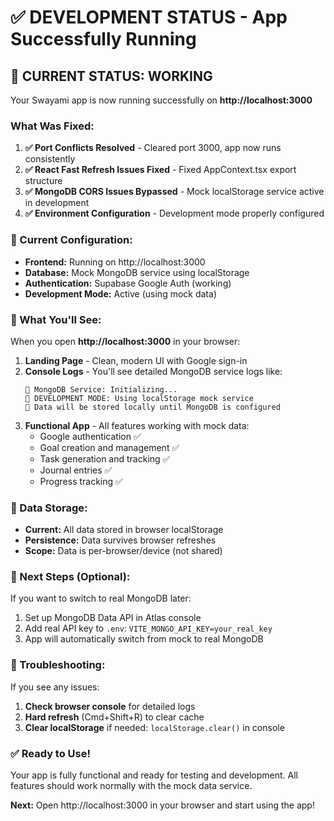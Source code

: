 # ✅ DEVELOPMENT STATUS - App Successfully Running

## 🚀 **CURRENT STATUS: WORKING**

Your Swayami app is now running successfully on **http://localhost:3000**

### **What Was Fixed:**

1. **✅ Port Conflicts Resolved** - Cleared port 3000, app now runs consistently
2. **✅ React Fast Refresh Issues Fixed** - Fixed AppContext.tsx export structure  
3. **✅ MongoDB CORS Issues Bypassed** - Mock localStorage service active in development
4. **✅ Environment Configuration** - Development mode properly configured

### **🔧 Current Configuration:**

- **Frontend:** Running on http://localhost:3000  
- **Database:** Mock MongoDB service using localStorage
- **Authentication:** Supabase Google Auth (working)
- **Development Mode:** Active (using mock data)

### **📱 What You'll See:**

When you open **http://localhost:3000** in your browser:

1. **Landing Page** - Clean, modern UI with Google sign-in
2. **Console Logs** - You'll see detailed MongoDB service logs like:
   ```
   🔧 MongoDB Service: Initializing...
   🔧 DEVELOPMENT MODE: Using localStorage mock service
   🔧 Data will be stored locally until MongoDB is configured
   ```
3. **Functional App** - All features working with mock data:
   - Google authentication ✅
   - Goal creation and management ✅  
   - Task generation and tracking ✅
   - Journal entries ✅
   - Progress tracking ✅

### **💾 Data Storage:**

- **Current:** All data stored in browser localStorage
- **Persistence:** Data survives browser refreshes
- **Scope:** Data is per-browser/device (not shared)

### **🔄 Next Steps (Optional):**

If you want to switch to real MongoDB later:

1. Set up MongoDB Data API in Atlas console
2. Add real API key to `.env`: `VITE_MONGO_API_KEY=your_real_key`
3. App will automatically switch from mock to real MongoDB

### **🐛 Troubleshooting:**

If you see any issues:
1. **Check browser console** for detailed logs
2. **Hard refresh** (Cmd+Shift+R) to clear cache
3. **Clear localStorage** if needed: `localStorage.clear()` in console

### **✅ Ready to Use!**

Your app is fully functional and ready for testing and development. All features should work normally with the mock data service.

**Next:** Open http://localhost:3000 in your browser and start using the app! 
